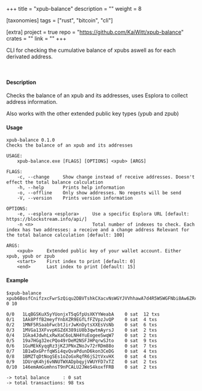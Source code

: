 +++
title = "xpub-balance"
description = ""
weight = 8

[taxonomies]
tags = ["rust", "bitcoin", "cli"]

[extra]
project = true
repo = "https://github.com/KaiWitt/xpub-balance"
crates = ""
link = ""
+++

CLI for checking the cumulative balance of xpubs aswell as for each derivated address.


<!-- more -->
<br>

#### Description

Checks the balance of an xpub and its addresses, uses Esplora to collect address information.

Also works with the other extended public key types (ypub and zpub)

#### Usage
```
xpub-balance 0.1.0
Checks the balance of an xpub and its addresses

USAGE:
    xpub-balance.exe [FLAGS] [OPTIONS] <xpub> [ARGS]

FLAGS:
    -c, --change     Show change instead of receive addresses. Doesn't effect the total balance calculation
    -h, --help       Prints help information
    -o, --offline    Only show addresses. No reqests will be send
    -V, --version    Prints version information

OPTIONS:
    -e, --esplora <esplora>     Use a specific Esplora URL [default: https://blockstream.info/api/]
    -n <n>                      Total number of indexes to check. Each index has two addresses: a receive and a change address Relevant for the total balance calculation [default: 100]

ARGS:
    <xpub>     Extended public key of your wallet account. Either xpub, ypub or zpub
    <start>    First index to print [default: 0]
    <end>      Last index to print [default: 15]
```

#### Example
```
$xpub-balance xpub6BosfCnifzxcFwrSzQiqu2DBVTshkCXacvNsWGYJVVhhawA7d4R5WSWGFNbi8Aw6ZRc1brxMyWMzG3DSSSSoekkudhUd9yLb6qx39T9nMdj  0 10

0/0   1LqBGSKuX5yYUonjxT5qGfpUsXKYYWeabA    0 sat  12 txs
0/1   1Ak8PffB2meyfYnbXZR9EGfLfFZVpzJvQP    0 sat  4 txs 
0/2   1MNF5RSaabFwcbtJirJwKnDytsXXEsVsNb    0 sat  6 txs
0/3   1MVGa13XFvvpKGZdX389iU8b3qwtmAyrsJ    0 sat  2 txs
0/4   1Gka4JdwhLxRwXaC6oLNH4YuEogeeSwqW7    0 sat  2 txs
0/5   19a7HGg32ecPQo49rDeM2NSFJHPqrwSJto    0 sat  9 txs
0/6   1GuMEkKyqqRz3jKZJPNxZNoJv72rRDm88o    0 sat  7 txs
0/7   1B1wDxGPrfqWSi4qvQvaPdunD6kon3CeDG    0 sat  4 txs
0/8   1BMZTqDtNogSEs1oZoGxRqfR6jS2tVxvHX    0 sat  4 txs
0/9   1DUrqK4hj6vNNUTWXADpbqyjVWUYFD7xTZ    0 sat  2 txs
0/10  146emAmGumhnsT9nPCALU2JWeS4koxfFRB    0 sat  2 txs

-> total balance     : 0 sat
-> total transactions: 98 txs
```

